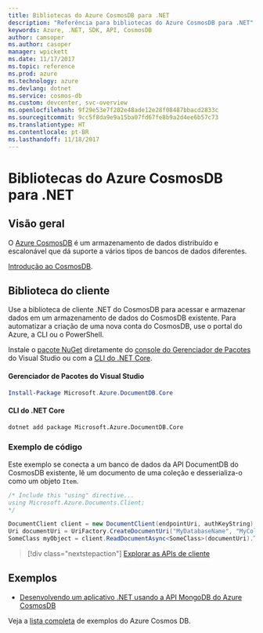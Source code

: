 ```yaml
---
title: Bibliotecas do Azure CosmosDB para .NET
description: "Referência para bibliotecas do Azure CosmosDB para .NET"
keywords: Azure, .NET, SDK, API, CosmosDB
author: camsoper
ms.author: casoper
manager: wpickett
ms.date: 11/17/2017
ms.topic: reference
ms.prod: azure
ms.technology: azure
ms.devlang: dotnet
ms.service: cosmos-db
ms.custom: devcenter, svc-overview
ms.openlocfilehash: 9f29e53e7f202e48ade12e28f08487bbacd2833c
ms.sourcegitcommit: 9cc5f8da9e9a15ba07fd67fe8b9a2d4ee6b57c73
ms.translationtype: HT
ms.contentlocale: pt-BR
ms.lasthandoff: 11/18/2017
---
```

# <a name="azure-cosmosdb-libraries-for-net"></a>Bibliotecas do Azure CosmosDB para .NET

## <a name="overview"></a>Visão geral

O [Azure CosmosDB](https://docs.microsoft.com/azure/cosmos-db/introduction) é um armazenamento de dados distribuído e escalonável que dá suporte a vários tipos de bancos de dados diferentes.

[Introdução ao CosmosDB](https://docs.microsoft.com/azure/cosmos-db/create-documentdb-dotnet).

## <a name="client-library"></a>Biblioteca do cliente

Use a biblioteca de cliente .NET do CosmosDB para acessar e armazenar dados em um armazenamento de dados do CosmosDB existente.  Para automatizar a criação de uma nova conta do CosmosDB, use o portal do Azure, a CLI ou o PowerShell.

Instale o [pacote NuGet](https://www.nuget.org/packages/Microsoft.Azure.DocumentDB.Core) diretamente do [console do Gerenciador de Pacotes][PackageManager] do Visual Studio ou com a [CLI do .NET Core][DotNetCLI].

#### <a name="visual-studio-package-manager"></a>Gerenciador de Pacotes do Visual Studio

```powershell
Install-Package Microsoft.Azure.DocumentDB.Core
```

#### <a name="net-core-cli"></a>CLI do .NET Core

```bash
dotnet add package Microsoft.Azure.DocumentDB.Core
```

### <a name="code-example"></a>Exemplo de código

Este exemplo se conecta a um banco de dados da API DocumentDB do CosmosDB existente, lê um documento de uma coleção e desserializa-o como um objeto `Item`.   

```csharp
/* Include this "using" directive...
using Microsoft.Azure.Documents.Client;
*/

DocumentClient client = new DocumentClient(endpointUri, authKeyString);
Uri documentUri = UriFactory.CreateDocumentUri("MyDatabaseName", "MyCollectionName", "DocumentId");
SomeClass myObject = client.ReadDocumentAsync<SomeClass>(documentUri).ToString()).Result;
```

> [!div class="nextstepaction"]
> [Explorar as APIs de cliente](/dotnet/api/overview/azure/cosmosdb/client)

## <a name="samples"></a>Exemplos

* [Desenvolvendo um aplicativo .NET usando a API MongoDB do Azure CosmosDB](https://azure.microsoft.com/en-us/resources/samples/azure-cosmos-db-mongodb-dotnet-getting-started/)

Veja a [lista completa](https://azure.microsoft.com/en-us/resources/samples/?platform=dotnet&term=cosmosdb) de exemplos do Azure Cosmos DB.

[PackageManager]: https://docs.microsoft.com/nuget/tools/package-manager-console
[DotNetCLI]: https://docs.microsoft.com/dotnet/core/tools/dotnet-add-package
